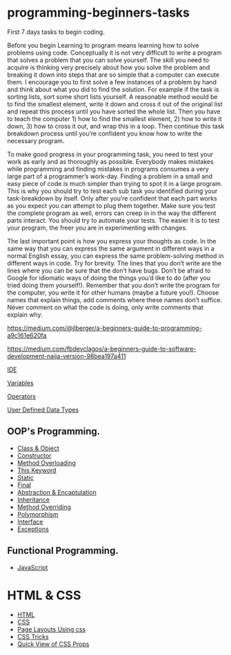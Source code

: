 # programming-beginners-tasks
First 7 days tasks to begin coding.

Before you begin
Learning to program means learning how to solve problems using code. Conceptually it is not very difficult to write a program that solves a problem that you can solve yourself. The skill you need to acquire is thinking very precisely about how you solve the problem and breaking it down into steps that are so simple that a computer can execute them. I encourage you to first solve a few instances of a problem by hand and think about what you did to find the solution. For example if the task is sorting lists, sort some short lists yourself. A reasonable method would be to find the smallest element, write it down and cross it out of the original list and repeat this process until you have sorted the whole list. Then you have to teach the computer 1) how to find the smallest element, 2) how to write it down, 3) how to cross it out, and wrap this in a loop. Then continue this task breakdown process until you’re confident you know how to write the necessary program.

To make good progress in your programming task, you need to test your work as early and as thoroughly as possible. Everybody makes mistakes while programming and finding mistakes in programs consumes a very large part of a programmer’s work-day. Finding a problem in a small and easy piece of code is much simpler than trying to spot it in a large program. This is why you should try to test each sub task you identified during your task-breakdown by itself. Only after you’re confident that each part works as you expect you can attempt to plug them together. Make sure you test the complete program as well, errors can creep in in the way the different parts interact. You should try to automate your tests. The easier it is to test your program, the freer you are in experimenting with changes.

The last important point is how you express your thoughts as code. In the same way that you can express the same argument in different ways in a normal English essay, you can express the same problem-solving method in different ways in code. Try for brevity. The lines that you don’t write are the lines where you can be sure that the don’t have bugs. Don’t be afraid to Google for idiomatic ways of doing the things you’d like to do (after you tried doing them yourself!). Remember that you don’t write the program for the computer, you write it for other humans (maybe a future you!). Choose names that explain things, add comments where these names don’t suffice. Never comment on what the code is doing, only write comments that explain why.

https://medium.com/@jlberger/a-beginners-guide-to-programming-a9c161e620fa

https://medium.com/fbdevclagos/a-beginners-guide-to-software-development-naija-version-98bea197a411

[IDE](ide.md)

[Variables](variables.md)

[Operators](operators.md)

[User Defined Data Types](user-defined-data-types.md)

## OOP's Programming.
  * [Class & Object](class.md) 
  * [Constructor](constructor.md) 
  * [Method Overloading](method-overloading.md) 
  * [This Keyword](this-keyword.md)
  * [Static](static.md) 
  * [Final](final-keyword.md)
  * [Abstraction & Encaptulation](abstraction-encaptulation.md) 
  * [Inheritance](inheritance.md)
  * [Method Overriding](method-overriding.md)
  * [Polymorphism](polymorphism.md)
  * [Interface](interface.md)
  * [Exceptions](exceptions.md)

## Functional Programming.
  * [JavaScript](https://javascript.info/)


# HTML & CSS
  * [HTML](https://www.w3schools.com/html/default.asp)
  * [CSS](https://www.w3schools.com/css/default.asp)
  * [Page Layouts Using css ](http://learnlayout.com/)
  * [CSS Tricks ](https://css-tricks.com/guides/layout/)
  * [Quick View of CSS Props ](https://www.quackit.com/css/tutorial/)
  
  
 
